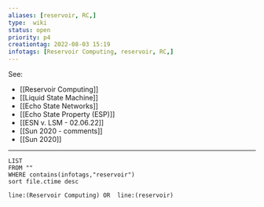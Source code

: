 ```yaml
---
aliases: [reservoir, RC,]
type:  wiki
status: open
priority: p4
creationtag: 2022-08-03 15:19
infotags: [Reservoir Computing, reservoir, RC,]
---
```

See:
- [[Reservoir Computing]]
- [[Liquid State Machine]]
-  [[Echo State Networks]]
-   [[Echo State Property (ESP)]]
-   [[ESN v. LSM  - 02.06.22]]
-   [[Sun 2020 - comments]]
-   [[Sun 2020]]
---
```dataview
LIST
FROM ""
WHERE contains(infotags,"reservoir")
sort file.ctime desc
``` 
```query 
line:(Reservoir Computing) OR  line:(reservoir) 
```

